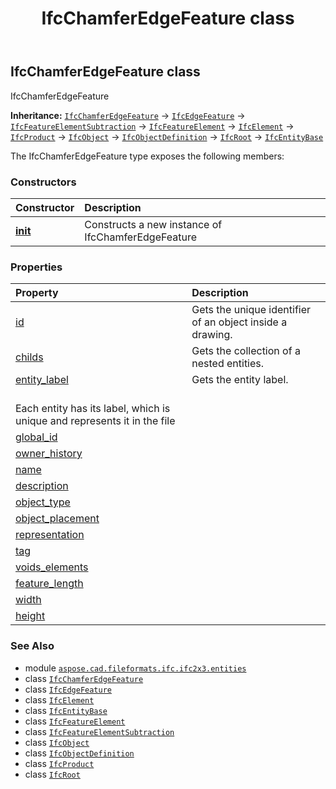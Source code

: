 ﻿---
title: IfcChamferEdgeFeature class
second_title: Aspose.CAD for Python via .NET API References
description: 
type: docs
weight: 740
url: /python-net/aspose.cad.fileformats.ifc.ifc2x3.entities/ifcchamferedgefeature/
is_root: false
---

## IfcChamferEdgeFeature class

IfcChamferEdgeFeature



**Inheritance:** [`IfcChamferEdgeFeature`](/cad/python-net/aspose.cad.fileformats.ifc.ifc2x3.entities/ifcchamferedgefeature) → 
[`IfcEdgeFeature`](/cad/python-net/aspose.cad.fileformats.ifc.ifc2x3.entities/ifcedgefeature) → 
[`IfcFeatureElementSubtraction`](/cad/python-net/aspose.cad.fileformats.ifc.ifc2x3.entities/ifcfeatureelementsubtraction) → 
[`IfcFeatureElement`](/cad/python-net/aspose.cad.fileformats.ifc.ifc2x3.entities/ifcfeatureelement) → 
[`IfcElement`](/cad/python-net/aspose.cad.fileformats.ifc.ifc2x3.entities/ifcelement) → 
[`IfcProduct`](/cad/python-net/aspose.cad.fileformats.ifc.ifc2x3.entities/ifcproduct) → 
[`IfcObject`](/cad/python-net/aspose.cad.fileformats.ifc.ifc2x3.entities/ifcobject) → 
[`IfcObjectDefinition`](/cad/python-net/aspose.cad.fileformats.ifc.ifc2x3.entities/ifcobjectdefinition) → 
[`IfcRoot`](/cad/python-net/aspose.cad.fileformats.ifc.ifc2x3.entities/ifcroot) → 
[`IfcEntityBase`](/cad/python-net/aspose.cad.fileformats.ifc/ifcentitybase)



The IfcChamferEdgeFeature type exposes the following members:

### Constructors
| Constructor | Description |
| :- | :- |
| [__init__](/cad/python-net/aspose.cad.fileformats.ifc.ifc2x3.entities/ifcchamferedgefeature/__init__/#) | Constructs a new instance of IfcChamferEdgeFeature |


### Properties
| Property | Description |
| :- | :- |
| [id](/cad/python-net/aspose.cad.fileformats.ifc.ifc2x3.entities/ifcchamferedgefeature/id) | Gets the unique identifier of an object inside a drawing. |
| [childs](/cad/python-net/aspose.cad.fileformats.ifc.ifc2x3.entities/ifcchamferedgefeature/childs) | Gets the collection of a nested entities. |
| [entity_label](/cad/python-net/aspose.cad.fileformats.ifc.ifc2x3.entities/ifcchamferedgefeature/entity_label) | Gets the entity label.<br/>Each entity has its label, which is unique and represents it in the file |
| [global_id](/cad/python-net/aspose.cad.fileformats.ifc.ifc2x3.entities/ifcchamferedgefeature/global_id) |  |
| [owner_history](/cad/python-net/aspose.cad.fileformats.ifc.ifc2x3.entities/ifcchamferedgefeature/owner_history) |  |
| [name](/cad/python-net/aspose.cad.fileformats.ifc.ifc2x3.entities/ifcchamferedgefeature/name) |  |
| [description](/cad/python-net/aspose.cad.fileformats.ifc.ifc2x3.entities/ifcchamferedgefeature/description) |  |
| [object_type](/cad/python-net/aspose.cad.fileformats.ifc.ifc2x3.entities/ifcchamferedgefeature/object_type) |  |
| [object_placement](/cad/python-net/aspose.cad.fileformats.ifc.ifc2x3.entities/ifcchamferedgefeature/object_placement) |  |
| [representation](/cad/python-net/aspose.cad.fileformats.ifc.ifc2x3.entities/ifcchamferedgefeature/representation) |  |
| [tag](/cad/python-net/aspose.cad.fileformats.ifc.ifc2x3.entities/ifcchamferedgefeature/tag) |  |
| [voids_elements](/cad/python-net/aspose.cad.fileformats.ifc.ifc2x3.entities/ifcchamferedgefeature/voids_elements) |  |
| [feature_length](/cad/python-net/aspose.cad.fileformats.ifc.ifc2x3.entities/ifcchamferedgefeature/feature_length) |  |
| [width](/cad/python-net/aspose.cad.fileformats.ifc.ifc2x3.entities/ifcchamferedgefeature/width) |  |
| [height](/cad/python-net/aspose.cad.fileformats.ifc.ifc2x3.entities/ifcchamferedgefeature/height) |  |



### See Also
* module [`aspose.cad.fileformats.ifc.ifc2x3.entities`](..)
* class [`IfcChamferEdgeFeature`](/cad/python-net/aspose.cad.fileformats.ifc.ifc2x3.entities/ifcchamferedgefeature)
* class [`IfcEdgeFeature`](/cad/python-net/aspose.cad.fileformats.ifc.ifc2x3.entities/ifcedgefeature)
* class [`IfcElement`](/cad/python-net/aspose.cad.fileformats.ifc.ifc2x3.entities/ifcelement)
* class [`IfcEntityBase`](/cad/python-net/aspose.cad.fileformats.ifc/ifcentitybase)
* class [`IfcFeatureElement`](/cad/python-net/aspose.cad.fileformats.ifc.ifc2x3.entities/ifcfeatureelement)
* class [`IfcFeatureElementSubtraction`](/cad/python-net/aspose.cad.fileformats.ifc.ifc2x3.entities/ifcfeatureelementsubtraction)
* class [`IfcObject`](/cad/python-net/aspose.cad.fileformats.ifc.ifc2x3.entities/ifcobject)
* class [`IfcObjectDefinition`](/cad/python-net/aspose.cad.fileformats.ifc.ifc2x3.entities/ifcobjectdefinition)
* class [`IfcProduct`](/cad/python-net/aspose.cad.fileformats.ifc.ifc2x3.entities/ifcproduct)
* class [`IfcRoot`](/cad/python-net/aspose.cad.fileformats.ifc.ifc2x3.entities/ifcroot)
